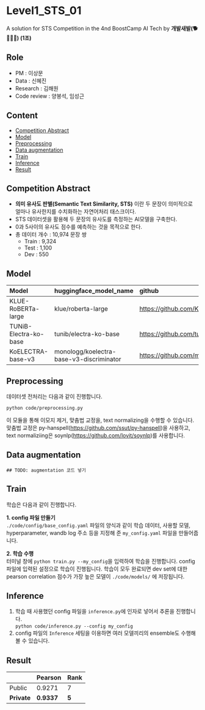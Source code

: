 # Level1_STS_01
A solution for STS Competition in the 4nd BoostCamp AI Tech by **개발새발(🐕🐾🐥🐾) (1조)**  


## Role
- PM : 이상문 <br>
- Data : 신혜진 <br>
- Research : 김해원 <br>
- Code review : 양봉석, 임성근 <br>


## Content
- [Competition Abstract](Competition-Abstract)
- [Model](Model)
- [Preprocessing](Preprocessing)
- [Data augmentation](Data-augmentation)
- [Train](Train)
- [Inference](Inference)
- [Result](Result)


## Competition Abstract  
- **의미 유사도 판별(Semantic Text Similarity, STS)** 이란 두 문장이 의미적으로 얼마나 유사한지를 수치화하는 자연어처리 태스크이다.
- STS 데이터셋을 활용해 두 문장의 유사도를 측정하는 AI모델을 구축한다. 
- 0과 5사이의 유사도 점수를 예측하는 것을 목적으로 한다.
- 총 데이터 개수 : 10,974 문장 쌍
  - Train : 9,324
  - Test : 1,100
  - Dev : 550  


## Model

|Model|huggingface_model_name|github|
|:---|:---|:---|
| KLUE-RoBERTa-large | klue/roberta-large | https://github.com/KLUE-benchmark/KLUE |
| TUNiB-Electra-ko-base | tunib/electra-ko-base | https://github.com/tunib-ai/tunib-electra |
| KoELECTRA-base-v3 | monologg/koelectra-base-v3-discriminator | https://github.com/monologg/KoELECTRA/blob/master/README_EN.md |<br>


## Preprocessing
데이터셋 전처리는 다음과 같이 진행합니다.
```
python code/preprocessing.py
```
이 모듈을 통해 이모지 제거, 맞춤법 교정을, text normalizing을 수행할 수 있습니다. 맞춤법 교정은 py-hanspell(https://github.com/ssut/py-hanspell)을 사용하고, text normaliziing은 soynlp(https://github.com/lovit/soynlp)를 사용합니다.


## Data augmentation
```
## TODO: augmentation 코드 넣기
```  


## Train
학습은 다음과 같이 진행합니다.  

**1. config 파일 만들기**  
`./code/config/base_config.yaml` 파일의 양식과 같이 학습 데이터, 사용할 모델, hyperparameter, wandb log 주소 등을 지정해 준 `my_config.yaml` 파일을 만들어줍니다. 

**2. 학습 수행**  
터미널 창에 `python train.py --my_config`을 입력하여 학습을 진행합니다. config 파일에 입력된 설정으로 학습이 진행됩니다. 학습이 모두 완료되면 dev set에 대한 pearson correlation 점수가 가장 높은 모델이 `./code/models/` 에 저장됩니다.  


## Inference
1. 학습 때 사용했던 config 파일을 `inference.py`에 인자로 넣어서 추론을 진행합니다.  
`python code/inference.py --config my_config`
2. config 파일의 `Inference` 세팅을 이용하면 여러 모델끼리의 ensemble도 수행해볼 수 있습니다.  


## Result
||Pearson|Rank|
|:---|:---|:---|
|Public|0.9271|7|
|**Private**|**0.9337**|**5**|
